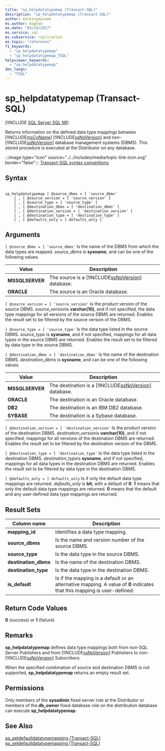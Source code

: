 ```yaml
---
title: "sp_helpdatatypemap (Transact-SQL)"
description: "sp_helpdatatypemap (Transact-SQL)"
author: markingmyname
ms.author: maghan
ms.date: "03/14/2017"
ms.service: sql
ms.subservice: replication
ms.topic: "reference"
f1_keywords:
  - "sp_helpdatatypemap"
  - "sp_helpdatatypemap_TSQL"
helpviewer_keywords:
  - "sp_helpdatatypemap"
dev_langs:
  - "TSQL"
---
```

# sp_helpdatatypemap (Transact-SQL)
[!INCLUDE [SQL Server SQL MI](../../includes/applies-to-version/sql-asdbmi.md)]

  Returns information on the defined data type mappings between [!INCLUDE[msCoName](../../includes/msconame-md.md)] [!INCLUDE[ssNoVersion](../../includes/ssnoversion-md.md)] and non- [!INCLUDE[ssNoVersion](../../includes/ssnoversion-md.md)] database management systems (DBMS). This stored procedure is executed at the Distributor on any database.  
  
 :::image type="icon" source="../../includes/media/topic-link-icon.svg" border="false"::: [Transact-SQL syntax conventions](../../t-sql/language-elements/transact-sql-syntax-conventions-transact-sql.md)  
  
## Syntax  
  
```  
  
sp_helpdatatypemap [ @source_dbms = ] 'source_dbms'   
    [ , [ @source_version = ] 'source_version' ]  
    [ , [ @source_type = ] 'source_type' ]   
    [ , [ @destination_dbms = ] 'destination_dbms' ]  
    [ , [ @destination_version = ] 'destination_version' ]  
    [ , [ @destination_type = ] 'destination_type' ]  
    [ , [ @defaults_only = ] defaults_only ]  
```  
  
## Arguments  
`[ @source_dbms = ] 'source_dbms'`
 Is the name of the DBMS from which the data types are mapped. *source_dbms* is **sysname**, and can be one of the following values.  
  
|Value|Description|  
|-----------|-----------------|  
|**MSSQLSERVER**|The source is a [!INCLUDE[ssNoVersion](../../includes/ssnoversion-md.md)] database.|  
|**ORACLE**|The source is an Oracle database.|  
  
`[ @source_version = ] 'source_version'`
 Is the product version of the source DBMS. *source_version*is **varchar(10)**, and if not specified, the data type mappings for all versions of the source DBMS are returned. Enables the result set to be filtered by the source version of the DBMS.  
  
`[ @source_type = ] 'source_type'`
 Is the data type listed in the source DBMS. *source_type* is **sysname**, and if not specified, mappings for all data types in the source DBMS are returned. Enables the result set to be filtered by data type in the source DBMS.  
  
`[ @destination_dbms = ] 'destination_dbms'`
 Is the name of the destination DBMS. *destination_dbms* is **sysname**, and can be one of the following values.  
  
|Value|Description|  
|-----------|-----------------|  
|**MSSQLSERVER**|The destination is a [!INCLUDE[ssNoVersion](../../includes/ssnoversion-md.md)] database.|  
|**ORACLE**|The destination is an Oracle database.|  
|**DB2**|The destination is an IBM DB2 database.|  
|**SYBASE**|The destination is a Sybase database.|  
  
`[ @destination_version = ] 'destination_version'`
 Is the product version of the destination DBMS. *destination_version*is **varchar(10)**, and if not specified, mappings for all versions of the destination DBMS are returned. Enables the result set to be filtered by the destination version of the DBMS.  
  
`[ @destination_type = ] 'destination_type'`
 Is the data type listed in the destination DBMS. *destination_type*is **sysname**, and if not specified, mappings for all data types in the destination DBMS are returned. Enables the result set to be filtered by data type in the destination DBMS.  
  
`[ @defaults_only = ] defaults_only`
 Is if only the default data type mappings are returned. *defaults_only* is **bit**, with a default of **0**. **1** means that only the default data type mappings are returned. **0** means that the default and any user-defined data type mappings are returned.  
  
## Result Sets  
  
|Column name|Description|  
|-----------------|-----------------|  
|**mapping_id**|Identifies a data type mapping.|  
|**source_dbms**|Is the name and version number of the source DBMS.|  
|**source_type**|Is the data type in the source DBMS.|  
|**destination_dbms**|Is the name of the destination DBMS.|  
|**destination_type**|Is the data type in the destination DBMS.|  
|**is_default**|Is if the mapping is a default or an alternative mapping. A value of **0** indicates that this mapping is user-defined.|  
  
## Return Code Values  
 **0** (success) or **1** (failure)  
  
## Remarks  
 **sp_helpdatatypemap** defines data type mappings both from non-SQL Server Publishers and from [!INCLUDE[ssNoVersion](../../includes/ssnoversion-md.md)] Publishers to non- [!INCLUDE[ssNoVersion](../../includes/ssnoversion-md.md)] Subscribers.  
  
 When the specified combination of source and destination DBMS is not supported, **sp_helpdatatypemap** returns an empty result set.  
  
## Permissions  
 Only members of the **sysadmin** fixed server role at the Distributor or members of the **db_owner** fixed database role on the distribution database can execute **sp_helpdatatypemap**.  
  
## See Also  
 [sp_getdefaultdatatypemapping &#40;Transact-SQL&#41;](../../relational-databases/system-stored-procedures/sp-getdefaultdatatypemapping-transact-sql.md)   
 [sp_setdefaultdatatypemapping &#40;Transact-SQL&#41;](../../relational-databases/system-stored-procedures/sp-setdefaultdatatypemapping-transact-sql.md)  
  
  
